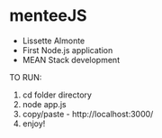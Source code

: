 # menteeJS

- Lissette Almonte
- First Node.js application
- MEAN Stack development

TO RUN:
1. cd folder directory
2. node app.js
3. copy/paste - http://localhost:3000/
4. enjoy!